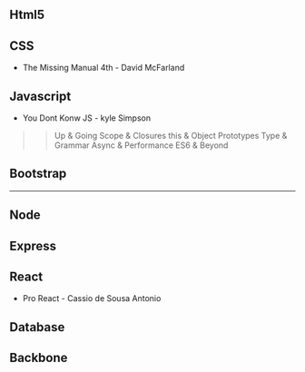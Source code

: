 ## Html5

## CSS

- The Missing Manual 4th - David McFarland

## Javascript
- You Dont Konw JS - kyle Simpson
>> Up & Going
>> Scope & Closures
>> this & Object Prototypes
>> Type & Grammar
>> Async & Performance
>> ES6 & Beyond

## Bootstrap
*******************************************************
## Node
## Express

## React
- Pro React - Cassio de Sousa Antonio

## Database
## Backbone

